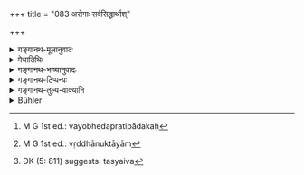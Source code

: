 +++
title = "083 अरोगाः सर्वसिद्धार्थाश्"

+++

<details><summary>गङ्गानथ-मूलानुवादः</summary>

During the Kṛta Cycle, men are free from disease, they have all their aims fulfilled, and their life lasts trhough four hundred years;—During the Tretā and other Cycles, their life becomes shortened, quarter by quarter.—(83).
</details>

<details><summary>मेधातिथिः</summary>

[^१३१]:
     M G: āyur (the commenary clearly reads vayo)

अधर्मस्य रोगकारणस्याभावाद् **अरोगाः** । रोगो व्याधिः । **सर्व** एव चत्वारो वर्णाः सिद्धाभिप्रेतार्थाः । **अर्थः** प्रयोजनम् । अथ वा सर्वे ऽर्थाः **सिद्धाः** येषां काम्यानां कर्मणाम् । प्रतिबन्धकाभावाद् अव्याक्षेपेणाशेषफलसिद्धिः । **चतुर्वर्षशतायुष** इति ।

- <u>ननु</u> "स ह षोडशं वर्षशतम् अजीवत्" (छु ३.१६.७) इति परमम् आयुर्वेदे श्रूयते । अत एवाहुः- वर्षशतशब्दो ऽत्र वयोऽवस्थाप्रतिपादकः,[^१३२] चत्वारि वयांसि जीवन्तीति, न पुरायुषः प्रमीयण्ते, नाप्राप्य चतुर्थं वयो म्रियन्ते । अत एव द्वितीये श्लोकार्धे **वयो ह्रसतीत्य्** आह । पूर्वत्र वयसो वृद्धाव् उक्तायाम्[^१३३] उत्तरत्र तस्यैवं[^१३४] ह्रासाभिधानोपपत्तिः । **पादश** इति । न चात्र चतुर्थो भगः पादः, किं तर्हि, भागमात्रम् । अंशत आयुः क्षीयते इत्य् अर्थः । तथा च केचिद् बाला म्रियन्ते, केचित् तरुणाः, केचित् प्राप्तजरसः । परिपूर्णम् आयुर् दुर्लभम् ॥ १.८३ ॥


[^१३४]:
     DK (5: 811) suggests: tasyaiva


[^१३३]:
     M G 1st ed.: vṛddhānuktāyām


[^१३२]:
     M G 1st ed.: vayobhedapratipādakaḥ
</details>

<details><summary>गङ्गानथ-भाष्यानुवादः</summary>

By reason of the absence of vice, which is the cause of disease, men are ‘*free from disease*’; ‘*disease*’stands for *sickness*.—‘All,’ the four castes, have their desired purposes accomplished; ‘aim’ stands for purpose; or (it may mean) the results following from all their acts with purposes are duly obtained; on account of the absence of obstacles,
*all* result are obtained without fail.

‘*Their life lasts through four hundred years*’—“But we find the highest age described as 1600 years, in the *Chāndogya Upaniṣad* (3.16.7), where it is said ‘he lived for sixteen hundred years’.”

It is in view of this that it has been held that the term ‘*hundred years*’ here stands for the *stages of life*; the meaning thus being that ‘*they live through all the four stages of life*,’—man’s life is never shortened, they never die without having reached the fourth stage. That such is the meaning is shown by the fact that in the second half of the verse we have the assertion ‘*vayo hrasati*,’ ‘*life becomes shortened*’; this subsequent mention of the ‘shorterning of life’ would have some point only if the ‘lengthening of life’ were spoken of in the preceding sentence.

‘*Quarter by quarter*’—the term ‘quarter’ here does not stand for the
*fourth part*, it stands only for *part*; the meaning being that ‘man’s
life becomes shortened *in part*’, i.e. some die while they are young children, others on reaching youth, and others on attaining old age; and the full span of life is difficult to attain.—(83)
</details>

<details><summary>गङ्गानथ-टिप्पन्यः</summary>

‘*Quarter by quarter*’—The natural meaning is that men lived for 400
years during *Kṛta*, 300 years during *Tretā*, 200 years during
*Dvāpara* and 100 years during *Kali* But in view of the assertion in
the *Chāndogya Upaniṣad* of a man having lived for 1600 years (3.16.17)
Medhātithi has been forced to remark that ‘quarter’ here stands for
*part*, and not for the precise *fourth part*, and to explain the text
to mean that ‘man’s life becomes shortened *in part*; some die while
they are young children, others on reaching youth and others on
attaining old age.’

The *Aparārka* (p. 1012) quotes the first line in support of the view
that each cycle has a distinct character of its own.
</details>

<details><summary>गङ्गानथ-तुल्य-वाक्यानि</summary>

**(Verse 81-86)  
**

See Comparative notes for [Verse 1.81 (Dharma in the
Kṛta-yuga)].
</details>

<details><summary>Bühler</summary>

083	(Men are) free from disease, accomplish all their aims, and live four hundred years in the Krita age, but in the Treta and (in each of) the succeeding (ages) their life is lessened by one quarter.
</details>
